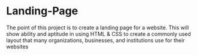 # Landing-Page
The point of this project is to create a landing page for a website. This will show ability and aptitude in using HTML & CSS to create a commonly used layout that many organizations, businesses, and institutions use for their websites